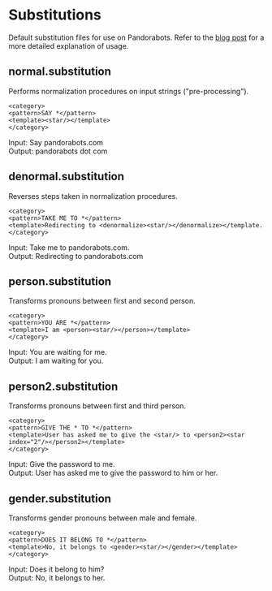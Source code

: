 Substitutions
=============

Default substitution files for use on Pandorabots. Refer to the [blog post](https://medium.com/pandorabots-blog/substitutions-and-sentence-splitting-fd7c32235213) for a more detailed explanation of usage.

normal.substitution
-------------------

Performs normalization procedures on input strings ("pre-processing").

```
<category>  
<pattern>SAY *</pattern>  
<template><star/></template>  
</category>  
```

Input: Say pandorabots.com  
Output: pandorabots dot com


denormal.substitution
---------------------

Reverses steps taken in normalization procedures.

```
<category>  
<pattern>TAKE ME TO *</pattern>  
<template>Redirecting to <denormalize><star/></denormalize></template.  
</category>  
```

Input: Take me to pandorabots.com.  
Output: Redirecting to pandorabots.com

person.substitution
-------------------

Transforms pronouns between first and second person.

```
<category>  
<pattern>YOU ARE *</pattern>  
<template>I am <person><star/></person></template>  
</category>  
```

Input: You are waiting for me.  
Output: I am waiting for you.

person2.substitution
--------------------

Transforms pronouns between first and third person.

```
<category>  
<pattern>GIVE THE * TO *</pattern>  
<template>User has asked me to give the <star/> to <person2><star index="2"/></person2></template>  
</category>  
```

Input: Give the password to me.  
Output: User has asked me to give the password to him or her.

gender.substitution
-------------------

Transforms gender pronouns between male and female.

```
<category>  
<pattern>DOES IT BELONG TO *</pattern>  
<template>No, it belongs to <gender><star/></gender></template>  
</category>  
```

Input: Does it belong to him?  
Output: No, it belongs to her.
